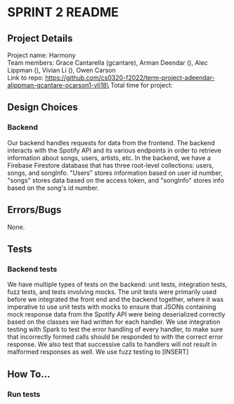# SPRINT 2 README

## Project Details
Project name: Harmony \
Team members: Grace Cantarella (gcantare), Arman Deendar (), Alec Lippman (), Vivian Li (), Owen Carson\
Link to repo:  https://github.com/cs0320-f2022/term-project-adeendar-alippman-gcantare-ocarson1-vli18\
Total time for project: 

## Design Choices
### Backend
Our backend handles requests for data from the frontend. The backend interacts with the Spotify API and its various
endpoints in order to retrieve information about songs, users, artists, etc. 
In the backend, we have a Firebase Firestore database that has three root-level collections: users, songs, and songInfo.
"Users" stores information based on user id number, "songs" stores data based on the access token, and "songInfo" stores info based on
the song's id number. 

## Errors/Bugs
None.

## Tests
### Backend tests
We have multiple types of tests on the backend: unit tests, integration tests, fuzz tests, and tests involving mocks. 
The unit tests were primarily used before we integrated the front end and the backend together, where it was imperative
to use unit tests with mocks to ensure that JSONs containing mock response data from the Spotify API were being 
deserialized correctly based on the classes we had written for each handler.
We use integration testing with Spark to test the error handling of every handler, to make sure that incorrectly formed calls
should be responded to with the correct error response. We also test that successive calls to handlers will not result in
malformed responses as well.
We use fuzz testing to [INSERT]

## How To...

### Run tests
